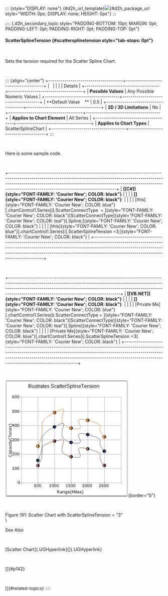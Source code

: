 ::: {style="DISPLAY: none"}
[](ms-xhelp:///?Id=d2h_url_template){#d2h_url_template}![](!package_url!){#d2h_package_url style="WIDTH: 0px; DISPLAY: none; HEIGHT: 0px"}
:::

:::: {.d2h_secondary_topic style="PADDING-BOTTOM: 10pt; MARGIN: 0pt; PADDING-LEFT: 0pt; PADDING-RIGHT: 0pt; PADDING-TOP: 0pt"}
#### ScatterSplineTension {#scattersplinetension style="tab-stops: 0pt"}

 

Sets the tension required for the Scatter Spline Chart.

 

::: {align="center"}
+-------------------------------------+-------------------------------------+
|                                                                           |
|                                                                           |
| Details                                                                   |
+-------------------------------------+-------------------------------------+
| **Possible Values**                 | Any Possible Numeric Values         |
+-------------------------------------+-------------------------------------+
| **Default Value    **               | 0.5                                 |
+-------------------------------------+-------------------------------------+
| **2D / 3D Limitations**             | No                                  |
+-------------------------------------+-------------------------------------+
| **Applies to Chart Element**        | All Series                          |
+-------------------------------------+-------------------------------------+
| **Applies to Chart Types**          | ScatterSplineChart                  |
+-------------------------------------+-------------------------------------+
:::

 

Here is some sample code.

 

+-----------------------------------------------------------------------------------------------------------------------------------------------------------------------------------------------------------------------------------------------------------------------------------------------+
| **[\[C#\]]{style="FONT-FAMILY: 'Courier New'; COLOR: black"}**                                                                                                                                                                                                                                |
|                                                                                                                                                                                                                                                                                               |
| **[]{style="FONT-FAMILY: 'Courier New'; COLOR: black"}**                                                                                                                                                                                                                                      |
|                                                                                                                                                                                                                                                                                               |
| [this]{style="FONT-FAMILY: 'Courier New'; COLOR: blue"}[.chartControl1.Series\[i\].ScatterConnectType  = ]{style="FONT-FAMILY: 'Courier New'; COLOR: black"}[ScatterConnectType]{style="FONT-FAMILY: 'Courier New'; COLOR: teal"}[.Spline;]{style="FONT-FAMILY: 'Courier New'; COLOR: black"} |
|                                                                                                                                                                                                                                                                                               |
| [this]{style="FONT-FAMILY: 'Courier New'; COLOR: blue"}[.chartControl1.Series\[i\].ScatterSplineTension =3;]{style="FONT-FAMILY: 'Courier New'; COLOR: black"}                                                                                                                                |
+-----------------------------------------------------------------------------------------------------------------------------------------------------------------------------------------------------------------------------------------------------------------------------------------------+

 

+-------------------------------------------------------------------------------------------------------------------------------------------------------------------------------------------------------------------------------------------------------------------------------------------------+
| **[\[VB.NET\]]{style="FONT-FAMILY: 'Courier New'; COLOR: black"}**                                                                                                                                                                                                                              |
|                                                                                                                                                                                                                                                                                                 |
| **[]{style="FONT-FAMILY: 'Courier New'; COLOR: black"}**                                                                                                                                                                                                                                        |
|                                                                                                                                                                                                                                                                                                 |
| [Private Me]{style="FONT-FAMILY: 'Courier New'; COLOR: blue"}[.chartControl1.Series(i).ScatterConnectType = ]{style="FONT-FAMILY: 'Courier New'; COLOR: black"}[ScatterConnectType]{style="FONT-FAMILY: 'Courier New'; COLOR: teal"}[.Spline]{style="FONT-FAMILY: 'Courier New'; COLOR: black"} |
|                                                                                                                                                                                                                                                                                                 |
| [Private Me]{style="FONT-FAMILY: 'Courier New'; COLOR: blue"}[.chartControl1.Series(i).ScatterSplineTension =3]{style="FONT-FAMILY: 'Courier New'; COLOR: black"}                                                                                                                               |
+-------------------------------------------------------------------------------------------------------------------------------------------------------------------------------------------------------------------------------------------------------------------------------------------------+

 

![](ImagesExt/image84_191.jpg){border="0"}

 

Figure 191: Scatter Chart with ScatterSplineTension = \"3\"\
\

See Also

 

[Scatter Chart]{.UGHyperlink}[]{.UGHyperlink}

 

[]{#p142} 

 

[]{#related-topics}
::::
